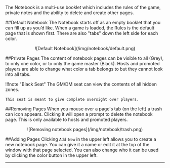 The Notebook is a multi-use booklet which includes the rules of the game, private notes and the ability to delete and create other pages.

##Default Notebook
The Notebook starts off as an empty booklet that you can fill up as you’d like. When a game is loaded, the Rules is the default page that is shown first. There are also "tabs" down the left side for each color.

<center>![Default Notebook](/img/notebook/default.png)</center>

##Private Pages
The content of notebook pages can be visible to all (Grey), to only one color, or to only the game master (Black). Hosts and promoted players are able to change what color a tab belongs to but they cannot look into all tabs.

!!!note "Black Seat"
    The GM/DM seat can view the contents of all hidden zones.

    This seat is meant to give complete oversight over players.

##Removing Pages
When you mouse over a page's tab (on the left) a trash can icon appears. Clicking it will open a prompt to delete the notebook page. This is only available to hosts and promoted players.

<center>![Removing notebook pages](/img/notebook/trash.png)</center>

##Adding Pages
Clicking `Add New` in the upper left allows you to create a new notebook page. You can give it a name or edit it at the top of the window with that page selected. You can also change who it can be used by clicking the color button in the upper left.

---
